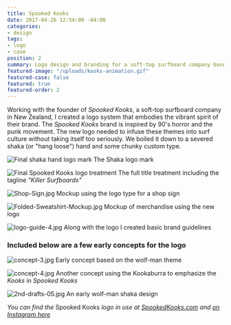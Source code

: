 ```yaml
---
title: Spooked Kooks
date: 2017-04-26 12:54:00 -04:00
categories:
- design
tags:
- logo
- case
position: 2
summary: Logo design and branding for a soft-top surfboard company based in New Zealand.
featured-image: "/uploads/kooks-animation.gif"
featured-case: false
featured: true
featured-order: 2
---
```


Working with the founder of _Spooked Kooks_, a soft-top surfboard company in New Zealand, I created a logo system that embodies the vibrant spirit of their brand. The _Spooked Kooks_ brand is inspired by 90's horror and the punk movement. The new logo needed to infuse these themes into surf culture without taking itself too seriously. We boiled it down to a severed shaka (or "hang loose") hand and some chunky custom type. 

![Final shaka hand logo mark](/uploads/Spooked-Kooks-Rev_shaka.jpg)
The Shaka logo mark

![Final Spooked Kooks logo treatment](/uploads/Spooked-Kooks.jpg)
The full title treatment including the tagline _"Killer Surfboards"_

![Shop-Sign.jpg](/uploads/Shop-Sign.jpg)
Mockup using the logo type for a shop sign

![Folded-Sweatshirt-Mockup.jpg](/uploads/Folded-Sweatshirt-Mockup.jpg)
Mockup of merchandise using the new logo

![logo-guide-4.jpg](/uploads/logo-guide-4.jpg)
Along with the logo I created basic brand guidelines

### Included below are a few early concepts for the logo

![concept-3.jpg](/uploads/concept-3.jpg)
Early concept based on the wolf-man theme

![concept-4.jpg](/uploads/concept-4.jpg)
Another concept using the Kookaburra to emphasize the _Kooks_ in _Spooked Kooks_

![2nd-drafts-05.jpg](/uploads/2nd-drafts-05.jpg)
An early wolf-man shaka design

_You can find the_ Spooked Kooks _logo in use at [SpookedKooks.com](http://www.spookedkooks.com/) and [on Instagram here](https://www.instagram.com/spookedkooks/)_
